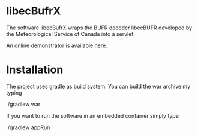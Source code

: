 # libecBufrX
The software libecBufrX wraps the BUFR decoder libecBUFR developed by the Meteorological Service of Canada into a servlet.

An online demonstrator is available [here](http://dev-bufr.1d35.starter-us-east-1.openshiftapps.com/libecBufrX/).

# Installation
The project uses gradle as build system. You can build the war archive my typing

./gradlew war

If you want to run the software in an embedded container simply type

./gradlew appRun



